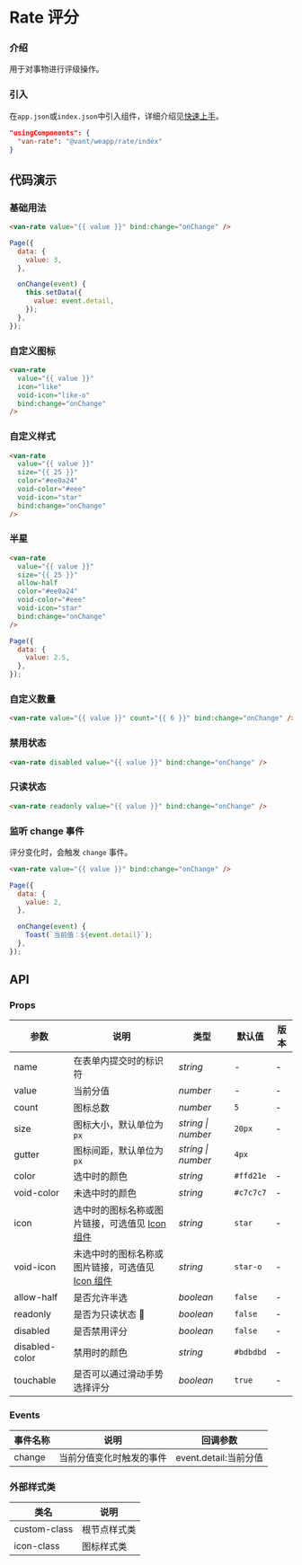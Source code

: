 # Rate 评分

### 介绍

用于对事物进行评级操作。

### 引入

在`app.json`或`index.json`中引入组件，详细介绍见[快速上手](#/quickstart#yin-ru-zu-jian)。

```json
"usingComponents": {
  "van-rate": "@vant/weapp/rate/index"
}
```

## 代码演示

### 基础用法

```html
<van-rate value="{{ value }}" bind:change="onChange" />
```

```javascript
Page({
  data: {
    value: 3,
  },

  onChange(event) {
    this.setData({
      value: event.detail,
    });
  },
});
```

### 自定义图标

```html
<van-rate
  value="{{ value }}"
  icon="like"
  void-icon="like-o"
  bind:change="onChange"
/>
```

### 自定义样式

```html
<van-rate
  value="{{ value }}"
  size="{{ 25 }}"
  color="#ee0a24"
  void-color="#eee"
  void-icon="star"
  bind:change="onChange"
/>
```

### 半星

```html
<van-rate
  value="{{ value }}"
  size="{{ 25 }}"
  allow-half
  color="#ee0a24"
  void-color="#eee"
  void-icon="star"
  bind:change="onChange"
/>
```

```javascript
Page({
  data: {
    value: 2.5,
  },
});
````

### 自定义数量

```html
<van-rate value="{{ value }}" count="{{ 6 }}" bind:change="onChange" />
```

### 禁用状态

```html
<van-rate disabled value="{{ value }}" bind:change="onChange" />
```

### 只读状态

```html
<van-rate readonly value="{{ value }}" bind:change="onChange" />
```

### 监听 change 事件

评分变化时，会触发 `change` 事件。

```html
<van-rate value="{{ value }}" bind:change="onChange" />
```

```javascript
Page({
  data: {
    value: 2,
  },

  onChange(event) {
    Toast(`当前值：${event.detail}`);
  },
});
```

## API

### Props

| 参数 | 说明 | 类型 | 默认值 | 版本 |
| --- | --- | --- | --- | --- |
| name | 在表单内提交时的标识符 | _string_ | - | - |
| value | 当前分值 | _number_ | - | - |
| count | 图标总数 | _number_ | `5` | - |
| size | 图标大小，默认单位为 `px` | _string \| number_ | `20px` | - |
| gutter | 图标间距，默认单位为 `px` | _string \| number_ | `4px` |
| color | 选中时的颜色 | _string_ | `#ffd21e` | - |
| void-color | 未选中时的颜色 | _string_ | `#c7c7c7` | - |
| icon | 选中时的图标名称或图片链接，可选值见 [Icon 组件](#/icon) | _string_ | `star` | - |
| void-icon | 未选中时的图标名称或图片链接，可选值见 [Icon 组件](#/icon) | _string_ | `star-o` | - |
| allow-half | 是否允许半选 | _boolean_ | `false` | - |
| readonly | 是否为只读状态  | _boolean_ | `false` | - |
| disabled | 是否禁用评分 | _boolean_ | `false` | - |
| disabled-color | 禁用时的颜色 | _string_ | `#bdbdbd` | - |
| touchable | 是否可以通过滑动手势选择评分 | _boolean_ | `true` | - |

### Events

| 事件名称 | 说明                     | 回调参数              |
| -------- | ------------------------ | --------------------- |
| change   | 当前分值变化时触发的事件 | event.detail:当前分值 |

### 外部样式类

| 类名         | 说明         |
| ------------ | ------------ |
| custom-class | 根节点样式类 |
| icon-class   | 图标样式类   |
